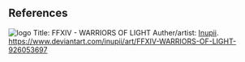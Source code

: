 ## References
![logo](https://github.com/Samuel1Bridges/Website--2023/assets/100174692/f1b85896-76e5-4869-a7ff-60ec4972790b)
Title: FFXIV - WARRIORS OF LIGHT
Auther/artist:  [Inupii](https://www.deviantart.com/inupii/gallery).
https://www.deviantart.com/inupii/art/FFXIV-WARRIORS-OF-LIGHT-926053697
